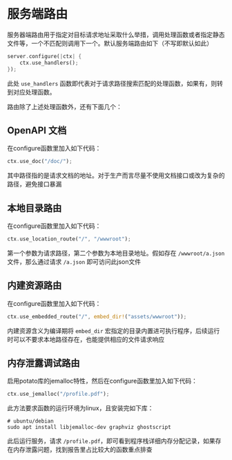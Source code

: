 # 服务端路由

服务器端路由用于指定对目标请求地址采取什么举措，调用处理函数或者指定静态文件等，一个不匹配则调用下一个。默认服务端路由如下（不写即默认如此）

```rust
server.configure(|ctx| {
    ctx.use_handlers();
});
```

此处 `use_handlers` 函数即代表对于请求路径搜索匹配的处理函数，如果有，则转到对应处理函数。

路由除了上述处理函数外，还有下面几个：

## OpenAPI 文档

在configure函数里加入如下代码：

```rust
ctx.use_doc("/doc/");
```

其中路径指的是请求文档的地址。对于生产而言尽量不使用文档接口或改为复杂的路径，避免接口暴漏

## 本地目录路由

在configure函数里加入如下代码：

```rust
ctx.use_location_route("/", "/wwwroot");
```

第一个参数为请求路径，第二个参数为本地目录地址。假如存在 `/wwwroot/a.json` 文件，那么通过请求 `/a.json` 即可访问此json文件

## 内建资源路由

在configure函数里加入如下代码：

```rust
ctx.use_embedded_route("/", embed_dir!("assets/wwwroot"));
```

内建资源含义为编译期将 `embed_dir` 宏指定的目录内置进可执行程序，后续运行时可以不要求本地路径存在，也能提供相应的文件请求响应

## 内存泄露调试路由

启用potato库的jemalloc特性，然后在configure函数里加入如下代码：

```rust
ctx.use_jemalloc("/profile.pdf");
```

此方法要求函数的运行环境为linux，且安装完如下库：

```shell
# ubuntu/debian
sudo apt install libjemalloc-dev graphviz ghostscript
```

此后运行服务，请求 `/profile.pdf`，即可看到程序栈详细内存分配记录，如果存在内存泄露问题，找到报告里占比较大的函数重点排查
